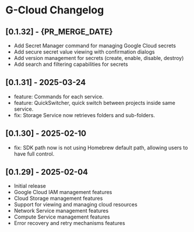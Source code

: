 # G-Cloud Changelog

## [0.1.32] - {PR_MERGE_DATE}
- Add Secret Manager command for managing Google Cloud secrets
- Add secure secret value viewing with confirmation dialogs
- Add version management for secrets (create, enable, disable, destroy)
- Add search and filtering capabilities for secrets

## [0.1.31] - 2025-03-24
- feature: Commands for each service.
- feature: QuickSwitcher, quick switch between projects inside same service.
- fix: Storage Service now retrieves folders and sub-folders.

## [0.1.30] - 2025-02-10
- fix: SDK path now is not using Homebrew default path, allowing users to have full control.

## [0.1.29] - 2025-02-04
- Initial release
- Google Cloud IAM management features
- Cloud Storage management features
- Support for viewing and managing cloud resources
- Network Service management features
- Compute Service management features
- Error recovery and retry mechanisms features
